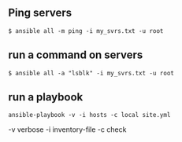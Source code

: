 
## Ping servers
```
$ ansible all -m ping -i my_svrs.txt -u root
```
## run a command on servers
```
$ ansible all -a "lsblk" -i my_svrs.txt -u root
```
## run a playbook
```
ansible-playbook -v -i hosts -c local site.yml
```
-v verbose
-i inventory-file
-c check
